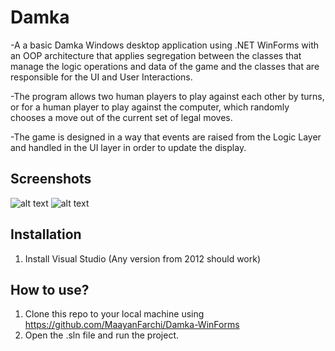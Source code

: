 # Damka
-A a basic Damka Windows desktop application using .NET WinForms with an OOP architecture that applies segregation between the classes that manage the logic operations and data of the game and the classes that are responsible for the UI and User Interactions.

-The program allows two human players to play against each other by turns, or for a human player to play against the computer, which randomly chooses a move out of the current set of legal moves.

-The game is designed in a way that events are raised from the Logic Layer and handled in the UI layer in order to update the display.

## Screenshots
![alt text](https://github.com/MaayanFarchi/Damka/blob/master/GameSettings.png)
![alt text](https://github.com/MaayanFarchi/Damka/blob/master/GameBoard.png)

## Installation
1. Install Visual Studio (Any version from 2012 should work)  

## How to use?
1. Clone this repo to your local machine using https://github.com/MaayanFarchi/Damka-WinForms
2. Open the .sln file and run the project. 



